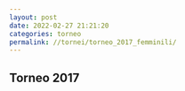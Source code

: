 ```yaml
---
layout: post
date: 2022-02-27 21:21:20
categories: torneo
permalink: //tornei/torneo_2017_femminili/
---
```


<h2>Torneo 2017</h2>